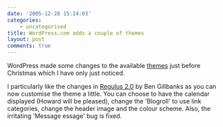 ```yaml
---
date: '2005-12-28 15:14:03'
categories:
    - uncategorised
title: WordPress.com adds a couple of themes
layout: post
comments: true
---
```


WordPress made some changes to the available
[themes](http://wordpress.com/blog/2005/12/24/fauna-and-regulus/) just
before Christmas which I have only just noticed.

I particularly like the changes in [Regulus
2.0](http://www.binarymoon.co.uk/2005/12/regulus-20/) by Ben Gillbanks
as you can now customise the theme a little. You can choose to have the
calendar displayed (Howard will be pleased), change the 'Blogroll' to
use link categories, change the header image and the colour scheme.
Also, the irritating 'Message essage' bug is fixed.
